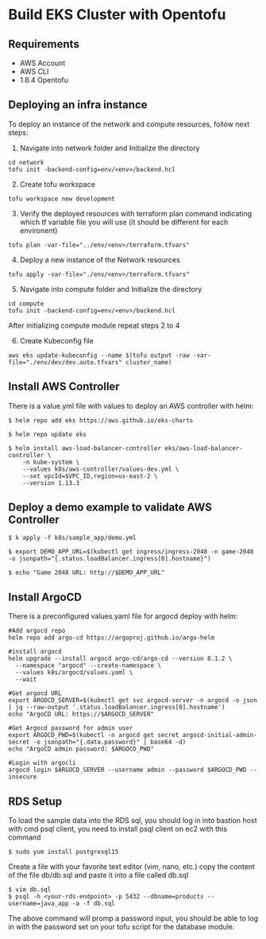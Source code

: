 # Build EKS Cluster with Opentofu

## Requirements 
- AWS Account 
- AWS CLI
- 1.8.4 Opentofu

## Deploying an infra instance

To deploy an instance of the network and compute resources, follow next steps:

1. Navigate into network folder and Initialize the directory 

```shell
cd network
tofu init -backend-config=env/<env>/backend.hcl
```

2. Create tofu workspace

```shell
tofu workspace new development
```

3. Verify the deployed resources with terraform plan command indicating which tf variable file you will use (it should be different for each environent)

```shell
tofu plan -var-file="../env/<env>/terraform.tfvars"
```

4. Deploy a new instance of the Network resources

```shell
tofu apply -var-file="./env/<env>/terraform.tfvars"
```

5. Navigate into compute folder and Initialize the directory

```shell
cd compute
tofu init -backend-config=env/<env>/backend.hcl
```
After initializing compute module repeat steps 2 to 4

6. Create Kubeconfig file
```shell
aws eks update-kubeconfig --name $(tofu output -raw -var-file="./env/dev/dev.auto.tfvars" cluster_name)
```

## Install AWS Controller

There is a value.yml file with values to deploy an AWS controller with helm:

```shell
$ helm repo add eks https://aws.github.io/eks-charts

$ helm repo update eks

$ helm install aws-load-balancer-controller eks/aws-load-balancer-controller \
    -n kube-system \
    --values k8s/aws-controller/values-dev.yml \
    --set vpcId=$VPC_ID,region=us-east-2 \
    --version 1.13.3
```

## Deploy a demo example to validate AWS Controller

```shell
$ k apply -f k8s/sample_app/demo.yml

$ export DEMO_APP_URL=$(kubectl get ingress/ingress-2048 -n game-2048 -o jsonpath="{.status.loadBalancer.ingress[0].hostname}")

$ echo "Game 2048 URL: http://$DEMO_APP_URL"

```

## Install ArgoCD
There is a preconfigured values.yaml file for argocd deploy with helm:
```shell
#Add argocd repo
helm repo add argo-cd https://argoproj.github.io/argo-helm

#install argocd
helm upgrade --install argocd argo-cd/argo-cd --version 8.1.2 \
  --namespace "argocd" --create-namespace \
  --values k8s/argocd/values.yaml \
  --wait

#Get argocd URL
export ARGOCD_SERVER=$(kubectl get svc argocd-server -n argocd -o json | jq --raw-output '.status.loadBalancer.ingress[0].hostname')
echo "ArgoCD URL: https://$ARGOCD_SERVER"

#Get Argocd password for admin user
export ARGOCD_PWD=$(kubectl -n argocd get secret argocd-initial-admin-secret -o jsonpath="{.data.password}" | base64 -d)
echo "ArgoCD admin password: $ARGOCD_PWD"

#Login with argocli
argocd login $ARGOCD_SERVER --username admin --password $ARGOCD_PWD --insecure
```

## RDS Setup
To load the sample data into the RDS sql, you should log in into bastion host with cmd psql client, you need to install psql client on ec2 with this command

```shell
$ sudo yum install postgresql15
```

Create a file with your favorite text editor (vim, nano, etc.) copy the content of the file db/db.sql and paste it into a file called db.sql

```shell
$ vim db.sql
$ psql -h <your-rds-endpoint> -p 5432 --dbname=products --username=java_app -a -f db.sql
```
The above command will promp a password input, you should be able to log in with the password set on your tofu script for the database module.